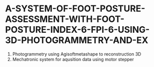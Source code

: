 # A-SYSTEM-OF-FOOT-POSTURE-ASSESSMENT-WITH-FOOT-POSTURE-INDEX-6-FPI-6-USING-3D-PHOTOGRAMMETRY-AND-EX
1. Photogrammetry using Agisoftmetashape to reconstruction 3D
2. Mechatronic system for aqusition data using motor stepper

